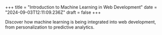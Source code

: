 +++
title = "Introduction to Machine Learning in Web Development"
date = "2024-09-03T12:11:09.236Z"
draft = false
+++

  Discover how machine learning is being integrated into web development, from personalization to predictive analytics.
        